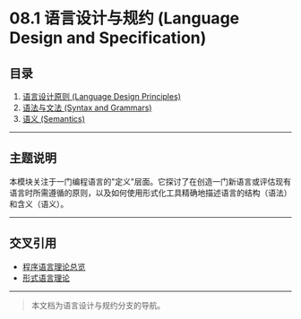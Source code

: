 # 08.1 语言设计与规约 (Language Design and Specification)

## 目录

1. [语言设计原则 (Language Design Principles)](./08.1.1_Language_Design_Principles.md)
2. [语法与文法 (Syntax and Grammars)](./08.1.2_Syntax_and_Grammars.md)
3. [语义 (Semantics)](./08.1.3_Semantics.md)

---

## 主题说明

本模块关注于一门编程语言的"定义"层面。它探讨了在创造一门新语言或评估现有语言时所需遵循的原则，以及如何使用形式化工具精确地描述语言的结构（语法）和含义（语义）。

---

## 交叉引用

- [程序语言理论总览](../README.md)
- [形式语言理论](../../03_Formal_Language_Theory/README.md)

---

> 本文档为语言设计与规约分支的导航。
